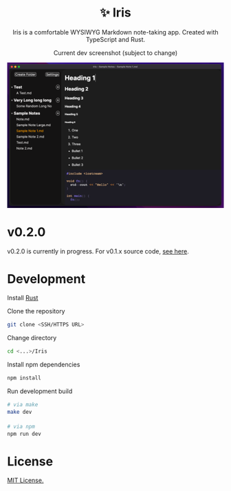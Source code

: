 <h1 align="center">✨ Iris</h1>

<p align="center">Iris is a comfortable WYSIWYG Markdown note-taking app. Created with TypeScript and Rust.</p>

<p align="center">Current dev screenshot (subject to change)</p>

<img align="center" src="./screenshots/current-dev.png"></img>

# v0.2.0

v0.2.0 is currently in progress. For v0.1.x source code, [see here](https://github.com/alexwkleung/Iris/tree/main/v0.1.x).

# Development 

Install [Rust](https://www.rust-lang.org/tools/install)

Clone the repository

```bash 
git clone <SSH/HTTPS URL>
```

Change directory 

```bash
cd <...>/Iris
```

Install npm dependencies

```bash
npm install 
```

Run development build

```bash
# via make 
make dev

# via npm
npm run dev
```

# License 

[MIT License.](https://github.com/alexwkleung/Iris/blob/main/LICENSE)